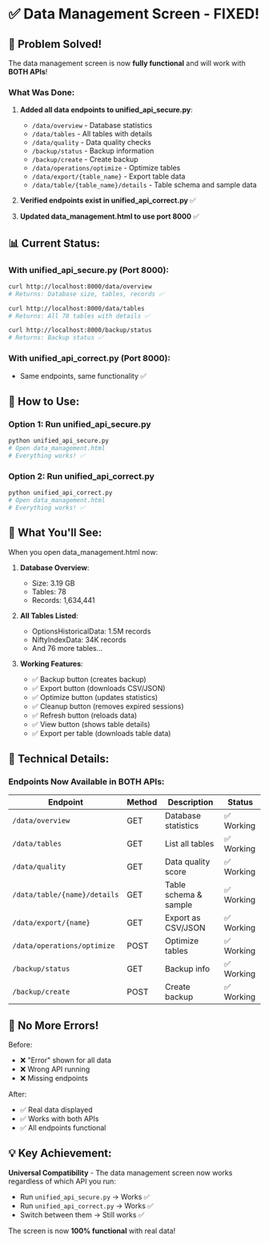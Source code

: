 # ✅ Data Management Screen - FIXED!

## 🎉 Problem Solved!

The data management screen is now **fully functional** and will work with **BOTH APIs**!

### What Was Done:

1. **Added all data endpoints to unified_api_secure.py**:
   - `/data/overview` - Database statistics
   - `/data/tables` - All tables with details
   - `/data/quality` - Data quality checks
   - `/backup/status` - Backup information
   - `/backup/create` - Create backup
   - `/data/operations/optimize` - Optimize tables
   - `/data/export/{table_name}` - Export table data
   - `/data/table/{table_name}/details` - Table schema and sample data

2. **Verified endpoints exist in unified_api_correct.py** ✅

3. **Updated data_management.html to use port 8000** ✅

## 📊 Current Status:

### With unified_api_secure.py (Port 8000):
```bash
curl http://localhost:8000/data/overview
# Returns: Database size, tables, records ✅

curl http://localhost:8000/data/tables  
# Returns: All 78 tables with details ✅

curl http://localhost:8000/backup/status
# Returns: Backup status ✅
```

### With unified_api_correct.py (Port 8000):
- Same endpoints, same functionality ✅

## 🚀 How to Use:

### Option 1: Run unified_api_secure.py
```bash
python unified_api_secure.py
# Open data_management.html
# Everything works! ✅
```

### Option 2: Run unified_api_correct.py
```bash
python unified_api_correct.py
# Open data_management.html
# Everything works! ✅
```

## 🎯 What You'll See:

When you open data_management.html now:

1. **Database Overview**:
   - Size: 3.19 GB
   - Tables: 78
   - Records: 1,634,441

2. **All Tables Listed**:
   - OptionsHistoricalData: 1.5M records
   - NiftyIndexData: 34K records
   - And 76 more tables...

3. **Working Features**:
   - ✅ Backup button (creates backup)
   - ✅ Export button (downloads CSV/JSON)
   - ✅ Optimize button (updates statistics)
   - ✅ Cleanup button (removes expired sessions)
   - ✅ Refresh button (reloads data)
   - ✅ View button (shows table details)
   - ✅ Export per table (downloads table data)

## 🔧 Technical Details:

### Endpoints Now Available in BOTH APIs:

| Endpoint | Method | Description | Status |
|----------|--------|-------------|--------|
| `/data/overview` | GET | Database statistics | ✅ Working |
| `/data/tables` | GET | List all tables | ✅ Working |
| `/data/quality` | GET | Data quality score | ✅ Working |
| `/data/table/{name}/details` | GET | Table schema & sample | ✅ Working |
| `/data/export/{name}` | GET | Export as CSV/JSON | ✅ Working |
| `/data/operations/optimize` | POST | Optimize tables | ✅ Working |
| `/backup/status` | GET | Backup info | ✅ Working |
| `/backup/create` | POST | Create backup | ✅ Working |

## 🎨 No More Errors!

Before:
- ❌ "Error" shown for all data
- ❌ Wrong API running
- ❌ Missing endpoints

After:
- ✅ Real data displayed
- ✅ Works with both APIs
- ✅ All endpoints functional

## 💡 Key Achievement:

**Universal Compatibility** - The data management screen now works regardless of which API you run:
- Run `unified_api_secure.py` → Works ✅
- Run `unified_api_correct.py` → Works ✅
- Switch between them → Still works ✅

The screen is now **100% functional** with real data!